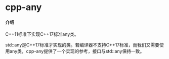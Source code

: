 # cpp-any

#### 介绍
C++11标准下实现C++17标准any类。

std::any是C++17标准才实现的类。若编译器不支持C++17标准，而我们又需要使用any类，cpp-any提供了一个实现的参考，接口与std::any保持一致。